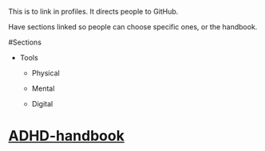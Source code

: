 This is to link in profiles. It directs people to GitHub.

Have sections linked so people can choose specific ones, or the handbook.

#Sections

* Tools

  * Physical

  * Mental

  * Digital

# [ADHD-handbook](https://jobutton.github.io/ADHD-handbook/)
